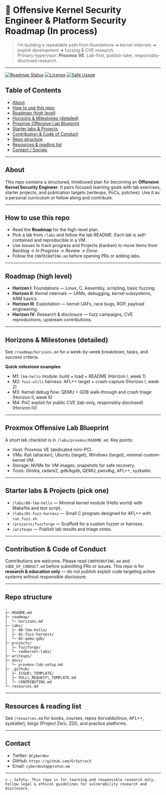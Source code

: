# 👾 Offensive Kernel Security Engineer & Platform Security Roadmap (In process)
> I’m building a repeatable path from foundations ➜ kernel internals ➜ exploit development ➜ fuzzing & CVE research.  
> Primary hypervisor: **Proxmox VE**. Lab-first, publish-later, responsibly-disclosed research.

---

[![Roadmap Status](https://img.shields.io/badge/roadmap-in%20progress-ff0040)]()
[![License](https://img.shields.io/badge/license-MIT-9D00FF)](https://github.com/Gr3ytrac3/Kernel-Security-Engineer-Roadmap--Offensive-Security-Focus-/blob/4d20590fe3f37dc12680b6bcc9a54e89b97eaabe/LICENSE)
[![Safe Usage](https://img.shields.io/badge/Safe%20Usage-Research%20%26%20Education-blue)](SAFE_USAGE.md)


## Table of Contents
- [About](#about)
- [How to use this repo](#how-to-use-this-repo)
- [Roadmap (high level)](#roadmap-high-level)
- [Horizons & Milestones (detailed)](#horizons--milestones-detailed)
- [Proxmox Offensive Lab Blueprint](#proxmox-offensive-lab-blueprint)
- [Starter labs & Projects](#starter-labs--projects)
- [Contribution & Code of Conduct](#contribution--code-of-conduct)
- [Repo structure](#repo-structure)
- [Resources & reading list](#resources--reading-list)
- [Contact / Socials](#contact--socials)

---

## About
This repo contains a structured, timeboxed plan for becoming an **Offensive Kernel Security Engineer**. It pairs focused learning goals with lab exercises, starter projects, and publication targets (writeups, PoCs, patches). Use it as a personal curriculum or follow along and contribute.

---

## How to use this repo
- Read the **Roadmap** for the high-level plan.  
- Pick a lab from `/labs` and follow the lab README. Each lab is self-contained and reproducible in a VM.  
- Use Issues to track progress and Projects (kanban) to move items from *Backlog → In Progress → Review → Done*.  
- Follow the `CONTRIBUTING.md` before opening PRs or adding labs.

---

## Roadmap (high level)
- **Horizon I**: Foundations — Linux, C, Assembly, scripting, basic fuzzing.  
- **Horizon II**: Kernel internals — LKMs, debugging, kernel subsystems, ARM basics.  
- **Horizon III**: Exploitation — kernel UAFs, race bugs, ROP, payload engineering.  
- **Horizon IV**: Research & disclosure — fuzz campaigns, CVE reproductions, upstream contributions.

---

## Horizons & Milestones (detailed)
See `/roadmap/horizons.md` for a week-by-week breakdown, tasks, and success criteria.

**Quick milestone examples**
- M1: `lkm-hello` module: build + load + README (Horizon I, week 1)  
- M2: `fuzz-utils` harness: AFL++ target + crash-capture (Horizon I, week 2)  
- M3: Kernel debug flow: QEMU + GDB walk-through and crash triage (Horizon II, week 6)  
- M4: PoC exploit for public CVE (lab-only, responsibly disclosed) (Horizon IV)

---

## Proxmox Offensive Lab Blueprint
A short lab checklist is in `/labs/proxmox/README.md`. Key points:
- Host: Proxmox VE (dedicated mini-PC).  
- VMs: Kali (attacker), Ubuntu (target), Windows (target), minimal custom-kernel VM.  
- Storage: NVMe for VM images, snapshots for safe recovery.  
- Tools: Ghidra, radare2, gdb/kgdb, QEMU, pwndbg, AFL++, syzkaller.

---

## Starter labs & Projects (pick one)
- `/labs/00-lkm-hello` — Minimal kernel module (Hello world) with Makefile and test script.  
- `/labs/01-fuzz-harness` — Small C program designed for AFL++ with `run_fuzz.sh`.  
- `/projects/fuzzforge` — Scaffold for a custom fuzzer or harness.  
- `/writeups` — Publish lab results and triage notes.

---

## Contribution & Code of Conduct
Contributions are welcome. Please read `CONTRIBUTING.md` and `CODE_OF_CONDUCT.md` before submitting PRs or issues. This repo is for **research & education only** — do not publish exploit code targeting active systems without responsible disclosure.

---

## Repo structure
```
.
├─ README.md
├─ roadmap/
│  └─ horizons.md
├─ labs/
│  ├─ 00-lkm-hello/
│  ├─ 01-fuzz-harness/
│  └─ 02-qemu-gdb/
├─ projects/
│  ├─ fuzzforge/
│  └─ redkernel-labs/
├─ writeups/
├─ docs/
│  └─ proxmox-lab-setup.md
├─ .github/
│  ├─ ISSUE\_TEMPLATE/
│  ├─ PULL\_REQUEST\_TEMPLATE.md
│  └─ CONTRIBUTING.md
└─ resources.md

```

---

## Resources & reading list
See `/resources.md` for books, courses, repos (torvalds/linux, AFL++, syzkaller), blogs (Project Zero, ZDI), and practice platforms.

---

## Contact
- Twitter: `@Cyberdev`
- GitHub: `https://github.com/Gr3ytrac3`  
- Email: `cyberdevhq@proton.me`

---
```
> ⚠️ Safety: This repo is for learning and responsible research only. Follow legal & ethical guidelines for vulnerability research and disclosure.
```
